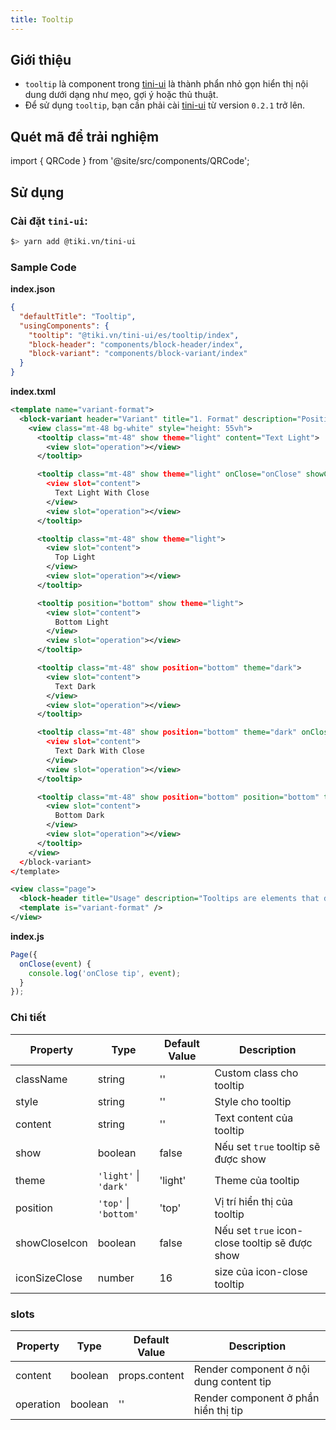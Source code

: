 ```yaml
---
title: Tooltip
---
```


## Giới thiệu

- `tooltip` là component trong [tini-ui](https://www.npmjs.com/package/@tiki.vn/tini-ui) là thành phẩn nhỏ gọn hiển thị nội dung dưới dạng như mẹo, gợi ý hoặc thủ thuật.
- Để sử dụng `tooltip`, bạn cần phải cài [tini-ui](https://www.npmjs.com/package/@tiki.vn/tini-ui) từ version `0.2.1` trở lên.

## Quét mã để trải nghiệm

import { QRCode } from '@site/src/components/QRCode';

<QRCode page="pages/component/advance/form/tooltip/index" />

## Sử dụng

### Cài đặt `tini-ui`:

```bash
$> yarn add @tiki.vn/tini-ui
```

### Sample Code

**index.json**

```json
{
  "defaultTitle": "Tooltip",
  "usingComponents": {
    "tooltip": "@tiki.vn/tini-ui/es/tooltip/index",
    "block-header": "components/block-header/index",
    "block-variant": "components/block-variant/index"
  }
}
```

**index.txml**

```xml
<template name="variant-format">
  <block-variant header="Variant" title="1. Format" description="Position & Theme">
    <view class="mt-48 bg-white" style="height: 55vh">
      <tooltip class="mt-48" show theme="light" content="Text Light">
        <view slot="operation"></view>
      </tooltip>

      <tooltip class="mt-48" show theme="light" onClose="onClose" showCloseIcon>
        <view slot="content">
          Text Light With Close
        </view>
        <view slot="operation"></view>
      </tooltip>

      <tooltip class="mt-48" show theme="light">
        <view slot="content">
          Top Light
        </view>
        <view slot="operation"></view>
      </tooltip>

      <tooltip position="bottom" show theme="light">
        <view slot="content">
          Bottom Light
        </view>
        <view slot="operation"></view>
      </tooltip>

      <tooltip class="mt-48" show position="bottom" theme="dark">
        <view slot="content">
          Text Dark
        </view>
        <view slot="operation"></view>
      </tooltip>

      <tooltip class="mt-48" show position="bottom" theme="dark" onClose="onClose" showCloseIcon>
        <view slot="content">
          Text Dark With Close
        </view>
        <view slot="operation"></view>
      </tooltip>

      <tooltip class="mt-48" show position="bottom" position="bottom" theme="dark">
        <view slot="content">
          Bottom Dark
        </view>
        <view slot="operation"></view>
      </tooltip>
    </view>
  </block-variant>
</template>

<view class="page">
  <block-header title="Usage" description="Tooltips are elements that display informative text as tips or tricks" />
  <template is="variant-format" />
</view>
```

**index.js**

```js
Page({
  onClose(event) {
    console.log('onClose tip', event);
  }
});
```

### Chi tiết

| Property      | Type                  | Default Value | Description                                    |
| ------------- | --------------------- | ------------- | ---------------------------------------------- |
| className     | string                | ''            | Custom class cho tooltip                       |
| style         | string                | ''            | Style cho tooltip                              |
| content       | string                | ''            | Text content của tooltip                       |
| show          | boolean               | false         | Nếu set `true` tooltip sẽ được show            |
| theme         | `'light'` \| `'dark'` | 'light'       | Theme của tooltip                              |
| position      | `'top'` \| `'bottom'` | 'top'         | Vị trí hiển thị của tooltip                    |
| showCloseIcon | boolean               | false         | Nếu set `true` icon-close tooltip sẽ được show |
| iconSizeClose | number                | 16            | size của icon-close tooltip                    |

### slots

| Property  | Type    | Default Value | Description                             |
| --------- | ------- | ------------- | --------------------------------------- |
| content   | boolean | props.content | Render component ở nội dung content tip |
| operation | boolean | ''            | Render component ở phần hiển thị tip    |
